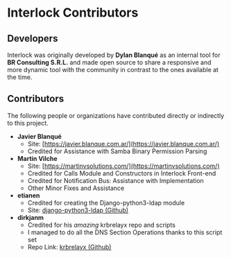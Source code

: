 
# Interlock Contributors

## Developers

Interlock was originally developed by **Dylan Blanqué** as an internal tool for
**BR Consulting S.R.L.** and made open source to share a responsive and more
dynamic tool with the community in contrast to the ones available at the time.

## Contributors

The following people or organizations have contributed directly or indirectly
to this project.

* **Javier Blanqué**
    - Site: [https://javier.blanque.com.ar/](https://javier.blanque.com.ar/)
    - Credited for Assistance with Samba Binary Permission Parsing
* **Martin Vilche**
    - Site: [https://martinvsolutions.com/](https://martinvsolutions.com/)
    - Credited for Calls Module and Constructors in Interlock Front-end
    - Credited for Notification Bus: Assistance with Implementation
    - Other Minor Fixes and Assistance
* **etianen**
    - Credited for creating the Django-python3-ldap module
    - Site: [django-python3-ldap (Github)](https://github.com/etianen/django-python3-ldap)
* **dirkjanm**
    - Credited for his *amazing* krbrelayx repo and scripts
    - I managed to do all the DNS Section Operations thanks to this script set
    - Repo Link: [krbrelayx (Github)](https://github.com/dirkjanm/krbrelayx)